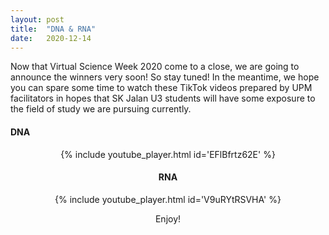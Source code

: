 ```yaml
---
layout: post
title:  "DNA & RNA"
date:   2020-12-14
---
```



Now that Virtual Science Week 2020 come to a close, we are going to announce the winners very soon! So stay tuned! In the meantime, we hope you can spare some time to watch these TikTok videos prepared by UPM facilitators in hopes that SK Jalan U3 students will have some exposure to the field of study we are pursuing currently. 



#### DNA
<center>
{% include youtube_player.html id='EFlBfrtz62E' %}

<br />

#### RNA
<center>
{% include youtube_player.html id='V9uRYtRSVHA' %}

Enjoy!
